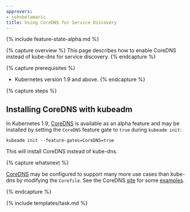 ```yaml
---
approvers:
- johnbelamaric
title: Using CoreDNS for Service Discovery
---
```


{% include feature-state-alpha.md %}

{% capture overview %}
This page describes how to enable CoreDNS instead of kube-dns for service
discovery.
{% endcapture %}

{% capture prerequisites %}
* Kubernetes version 1.9 and above.
{% endcapture %}

{% capture steps %}

## Installing CoreDNS with kubeadm

In Kubernetes 1.9, [CoreDNS](https://coredns.io) is available as an alpha feature and
may be installed by setting the `CoreDNS` feature gate to `true` during `kubeadm init`:

```
kubeadm init --feature-gates=CoreDNS=true
```

This will install CoreDNS instead of kube-dns.

{% capture whatsnext %}

[CoreDNS](https://coredns.io) may be configured to support many more use cases than
kube-dns by modifying the `Corefile`. See the CoreDNS [site](https://coredns.io) for some
[examples](https://coredns.io/2017/05/08/custom-dns-entries-for-kubernetes/).

{% endcapture %}

{% include templates/task.md %}
